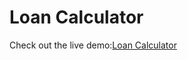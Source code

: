 # Loan Calculator

Check out the live demo:[Loan Calculator](https://asqe-loan-calculator.vercel.app/)